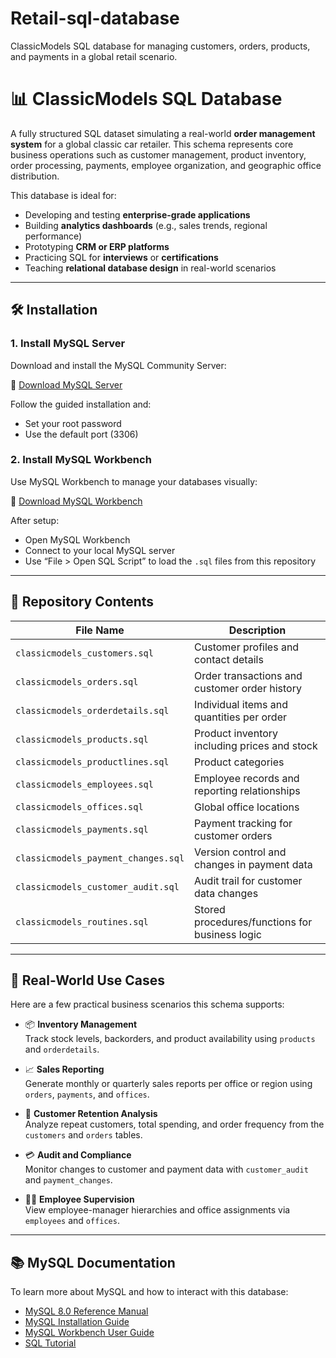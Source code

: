 # Retail-sql-database
ClassicModels SQL database for managing customers, orders, products, and payments in a global retail scenario.

# 📊 ClassicModels SQL Database

A fully structured SQL dataset simulating a real-world **order management system** for a global classic car retailer. This schema represents core business operations such as customer management, product inventory, order processing, payments, employee organization, and geographic office distribution.

This database is ideal for:
- Developing and testing **enterprise-grade applications**
- Building **analytics dashboards** (e.g., sales trends, regional performance)
- Prototyping **CRM or ERP platforms**
- Practicing SQL for **interviews** or **certifications**
- Teaching **relational database design** in real-world scenarios

---

## 🛠️ Installation

### 1. Install MySQL Server

Download and install the MySQL Community Server:

🔗 [Download MySQL Server](https://dev.mysql.com/downloads/mysql/)

Follow the guided installation and:
- Set your root password
- Use the default port (3306)

### 2. Install MySQL Workbench

Use MySQL Workbench to manage your databases visually:

🔗 [Download MySQL Workbench](https://dev.mysql.com/downloads/workbench/)

After setup:
- Open MySQL Workbench
- Connect to your local MySQL server
- Use “File > Open SQL Script” to load the `.sql` files from this repository

---

## 📂 Repository Contents

| File Name                          | Description                                      |
|-----------------------------------|--------------------------------------------------|
| `classicmodels_customers.sql`     | Customer profiles and contact details           |
| `classicmodels_orders.sql`        | Order transactions and customer order history   |
| `classicmodels_orderdetails.sql`  | Individual items and quantities per order       |
| `classicmodels_products.sql`      | Product inventory including prices and stock    |
| `classicmodels_productlines.sql`  | Product categories                              |
| `classicmodels_employees.sql`     | Employee records and reporting relationships    |
| `classicmodels_offices.sql`       | Global office locations                         |
| `classicmodels_payments.sql`      | Payment tracking for customer orders            |
| `classicmodels_payment_changes.sql`| Version control and changes in payment data     |
| `classicmodels_customer_audit.sql`| Audit trail for customer data changes           |
| `classicmodels_routines.sql`      | Stored procedures/functions for business logic  |

---

## 💼 Real-World Use Cases

Here are a few practical business scenarios this schema supports:

- 📦 **Inventory Management**  
  Track stock levels, backorders, and product availability using `products` and `orderdetails`.

- 📈 **Sales Reporting**  
  Generate monthly or quarterly sales reports per office or region using `orders`, `payments`, and `offices`.

- 👥 **Customer Retention Analysis**  
  Analyze repeat customers, total spending, and order frequency from the `customers` and `orders` tables.

- 💳 **Audit and Compliance**  
  Monitor changes to customer and payment data with `customer_audit` and `payment_changes`.

- 🧑‍💼 **Employee Supervision**  
  View employee-manager hierarchies and office assignments via `employees` and `offices`.

---

## 📚 MySQL Documentation

To learn more about MySQL and how to interact with this database:

- [MySQL 8.0 Reference Manual](https://dev.mysql.com/doc/refman/8.0/en/)
- [MySQL Installation Guide](https://dev.mysql.com/doc/refman/8.0/en/installing.html)
- [MySQL Workbench User Guide](https://dev.mysql.com/doc/workbench/en/)
- [SQL Tutorial](https://dev.mysql.com/doc/mysql-tutorial-excerpt/5.7/en/)





